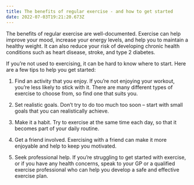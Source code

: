 ```yaml
---
title: The benefits of regular exercise - and how to get started
date: 2022-07-03T19:21:20.673Z
---
```


The benefits of regular exercise are well-documented. Exercise can help improve your mood, increase your energy levels, and help you to maintain a healthy weight. It can also reduce your risk of developing chronic health conditions such as heart disease, stroke, and type 2 diabetes.

If you’re not used to exercising, it can be hard to know where to start. Here are a few tips to help you get started:

1. Find an activity that you enjoy. If you’re not enjoying your workout, you’re less likely to stick with it. There are many different types of exercise to choose from, so find one that suits you.

2. Set realistic goals. Don’t try to do too much too soon – start with small goals that you can realistically achieve.

3. Make it a habit. Try to exercise at the same time each day, so that it becomes part of your daily routine.

4. Get a friend involved. Exercising with a friend can make it more enjoyable and help to keep you motivated.

5. Seek professional help. If you’re struggling to get started with exercise, or if you have any health concerns, speak to your GP or a qualified exercise professional who can help you develop a safe and effective exercise plan.
